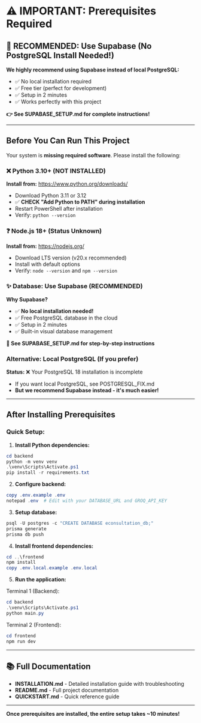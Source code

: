 # ⚠️ IMPORTANT: Prerequisites Required

## 🎉 RECOMMENDED: Use Supabase (No PostgreSQL Install Needed!)

**We highly recommend using Supabase instead of local PostgreSQL:**
- ✅ No local installation required
- ✅ Free tier (perfect for development)
- ✅ Setup in 2 minutes
- ✅ Works perfectly with this project

**👉 See SUPABASE_SETUP.md for complete instructions!**

---

## Before You Can Run This Project

Your system is **missing required software**. Please install the following:

### ❌ Python 3.10+ (NOT INSTALLED)
**Install from:** https://www.python.org/downloads/
- Download Python 3.11 or 3.12
- ✅ **CHECK "Add Python to PATH" during installation**
- Restart PowerShell after installation
- Verify: `python --version`

### ❓ Node.js 18+ (Status Unknown)
**Install from:** https://nodejs.org/
- Download LTS version (v20.x recommended)
- Install with default options
- Verify: `node --version` and `npm --version`

### ✨ Database: Use Supabase (RECOMMENDED)
**Why Supabase?**
- ✅ **No local installation needed!**
- ✅ Free PostgreSQL database in the cloud
- ✅ Setup in 2 minutes
- ✅ Built-in visual database management

**📖 See SUPABASE_SETUP.md for step-by-step instructions**

### Alternative: Local PostgreSQL (If you prefer)
**Status:** ❌ Your PostgreSQL 18 installation is incomplete
- If you want local PostgreSQL, see POSTGRESQL_FIX.md
- **But we recommend Supabase instead - it's much easier!**

---

## After Installing Prerequisites

### Quick Setup:

1. **Install Python dependencies:**
```powershell
cd backend
python -m venv venv
.\venv\Scripts\Activate.ps1
pip install -r requirements.txt
```

2. **Configure backend:**
```powershell
copy .env.example .env
notepad .env  # Edit with your DATABASE_URL and GROQ_API_KEY
```

3. **Setup database:**
```powershell
psql -U postgres -c "CREATE DATABASE econsultation_db;"
prisma generate
prisma db push
```

4. **Install frontend dependencies:**
```powershell
cd ..\frontend
npm install
copy .env.local.example .env.local
```

5. **Run the application:**

Terminal 1 (Backend):
```powershell
cd backend
.\venv\Scripts\Activate.ps1
python main.py
```

Terminal 2 (Frontend):
```powershell
cd frontend
npm run dev
```

---

## 📚 Full Documentation

- **INSTALLATION.md** - Detailed installation guide with troubleshooting
- **README.md** - Full project documentation
- **QUICKSTART.md** - Quick reference guide

---

**Once prerequisites are installed, the entire setup takes ~10 minutes!**
